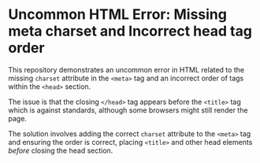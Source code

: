 # Uncommon HTML Error: Missing meta charset and Incorrect head tag order

This repository demonstrates an uncommon error in HTML related to the missing `charset` attribute in the `<meta>` tag and an incorrect order of tags within the `<head>` section.

The issue is that the closing `</head>` tag appears before the `<title>` tag which is against standards, although some browsers might still render the page.

The solution involves adding the correct `charset` attribute to the `<meta>` tag and ensuring the order is correct, placing `<title>` and other head elements *before* closing the head section.